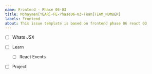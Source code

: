 ```yaml
---
name: Frontend - Phase 06-03
title: Mohaymen[YEAR]-FE-Phase06-03-Team[TEAM_NUMBER]
labels: Frontend
about: This issue template is based on frontend phase 06 react 03
---
```


-   [ ] Whats JSX
-   [ ] Learn
  -   [ ] React Events
- [ ] Project

